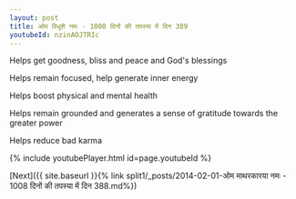 ```yaml
---
layout: post
title: ओम विधुशे नमः - 1008 दिनों की तपस्या में दिन 389
youtubeId: nzinAOJTRIc
---
```

 
 
Helps get goodness, bliss and peace and God's blessings
 
Helps remain focused, help generate inner energy 
 
Helps boost physical and mental health 
 
Helps remain grounded and generates a sense of gratitude towards the greater power 
 
Helps reduce bad karma
 
 
 
 


{% include youtubePlayer.html id=page.youtubeId %}
 
[Next]({{ site.baseurl }}{% link  split1/_posts/2014-02-01-ओम माथरकारया नमः - 1008 दिनों की तपस्या में दिन 388.md%})
 
